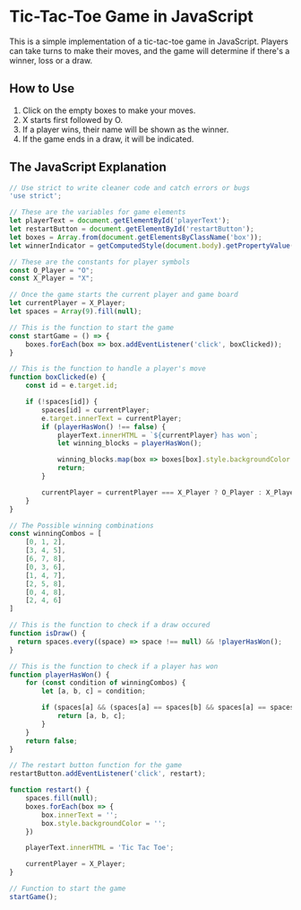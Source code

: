 # Tic-Tac-Toe Game in JavaScript

This is a simple implementation of a tic-tac-toe game in JavaScript. Players can take turns to make their moves, and the game will determine if there's a winner, loss or a draw.

## How to Use

1. Click on the empty boxes to make your moves.
2. X starts first followed by O.
3. If a player wins, their name will be shown as the winner.
4. If the game ends in a draw, it will be indicated.

## The JavaScript Explanation

```javascript
// Use strict to write cleaner code and catch errors or bugs
'use strict';

// These are the variables for game elements
let playerText = document.getElementById('playerText');
let restartButton = document.getElementById('restartButton');
let boxes = Array.from(document.getElementsByClassName('box'));
let winnerIndicator = getComputedStyle(document.body).getPropertyValue('--winning-blocks');

// These are the constants for player symbols
const O_Player = "O";
const X_Player = "X";

// Once the game starts the current player and game board
let currentPlayer = X_Player;
let spaces = Array(9).fill(null);

// This is the function to start the game
const startGame = () => {
    boxes.forEach(box => box.addEventListener('click', boxClicked));
}

// This is the function to handle a player's move
function boxClicked(e) {
    const id = e.target.id;

    if (!spaces[id]) {
        spaces[id] = currentPlayer;
        e.target.innerText = currentPlayer;
        if (playerHasWon() !== false) {
            playerText.innerHTML = `${currentPlayer} has won`;
            let winning_blocks = playerHasWon();

            winning_blocks.map(box => boxes[box].style.backgroundColor = winnerIndicator);
            return;
        }

        currentPlayer = currentPlayer === X_Player ? O_Player : X_Player;
    }
}

// The Possible winning combinations
const winningCombos = [
    [0, 1, 2],
    [3, 4, 5],
    [6, 7, 8],
    [0, 3, 6],
    [1, 4, 7],
    [2, 5, 8],
    [0, 4, 8],
    [2, 4, 6]
]

// This is the function to check if a draw occured
function isDraw() {
  return spaces.every((space) => space !== null) && !playerHasWon();
}

// This is the function to check if a player has won
function playerHasWon() {
    for (const condition of winningCombos) {
        let [a, b, c] = condition;

        if (spaces[a] && (spaces[a] == spaces[b] && spaces[a] == spaces[c])) {
            return [a, b, c];
        }
    }
    return false;
}

// The restart button function for the game
restartButton.addEventListener('click', restart);

function restart() {
    spaces.fill(null);
    boxes.forEach(box => {
        box.innerText = '';
        box.style.backgroundColor = '';
    })

    playerText.innerHTML = 'Tic Tac Toe';

    currentPlayer = X_Player;
}

// Function to start the game
startGame();
```

